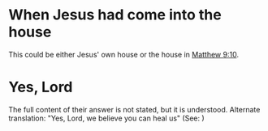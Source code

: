 
# When Jesus had come into the house
This could be either Jesus' own house or the house in [Matthew 9:10](../09/10.md).

# Yes, Lord
The full content of their answer is not stated, but it is understood. Alternate translation: "Yes, Lord, we believe you can heal us" (See: )